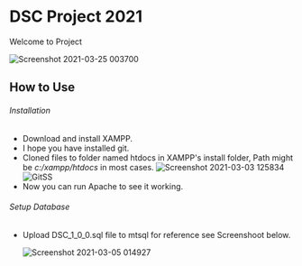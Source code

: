 # DSC Project 2021
 Welcome to Project

![Screenshot 2021-03-25 003700](https://user-images.githubusercontent.com/76168019/112369612-62aeb580-8d02-11eb-93cd-e9ba2b2bb372.png)


## How to Use
###### Installation
- Download and install XAMPP.
- I hope you have installed git.
- Cloned files to folder named htdocs in XAMPP's install folder, Path might be *c:/xampp/htdocs* in most cases.
  ![Screenshot 2021-03-03 125834](https://user-images.githubusercontent.com/76168019/109769427-31215d80-7c20-11eb-8119-050c9829e91d.png)
  ![GitSS](https://user-images.githubusercontent.com/76168019/109769111-ca03a900-7c1f-11eb-8d43-5b67839bd3ed.png)
- Now you can run Apache to see it working.
###### Setup Database
- Upload DSC_1_0_0.sql file to mtsql for reference see Screenshoot below.

  ![Screenshot 2021-03-05 014927](https://user-images.githubusercontent.com/76168019/110025448-64193d80-7d55-11eb-8006-c2f6e537185f.png)

